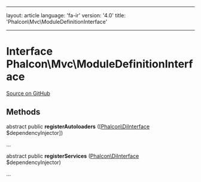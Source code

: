 * * *

layout: article language: 'fa-ir' version: '4.0' title: 'Phalcon\Mvc\ModuleDefinitionInterface'

* * *

# Interface **Phalcon\Mvc\ModuleDefinitionInterface**

<a href="https://github.com/phalcon/cphalcon/tree/v4.0.0/phalcon/mvc/moduledefinitioninterface.zep" class="btn btn-default btn-sm">Source on GitHub</a>

## Methods

abstract public **registerAutoloaders** ([[Phalcon\DiInterface](/4.0/en/api/Phalcon_DiInterface) $dependencyInjector])

...

abstract public **registerServices** ([Phalcon\DiInterface](/4.0/en/api/Phalcon_DiInterface) $dependencyInjector)

...